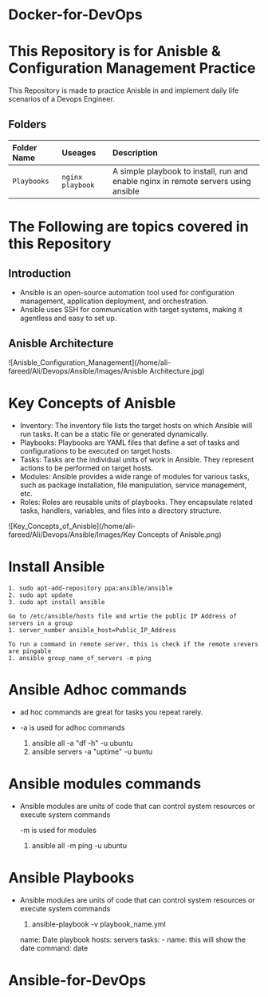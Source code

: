 
# Docker-for-DevOps


# This Repository is for Anisble & Configuration Management Practice 

This Repository is made to practice Anisble in and implement daily life scenarios of a Devops Engineer.

## Folders

#### 

| Folder Name | Useages     | Description                       |
| :-------- | :------- | :-------------------------------- |
| `Playbooks` | `nginx playbook` | A simple playbook to install, run and enable nginx in remote servers using ansible |


# The Following are topics covered in this Repository

## Introduction
- Ansible is an open-source automation tool used for configuration management,
application deployment, and orchestration.
- Ansible uses SSH for communication with target systems, making it agentless
and easy to set up.

## Anisble Architecture
![Anisble_Configuration_Management](/home/ali-fareed/Ali/Devops/Ansible/Images/Anisble Architecture.jpg)

# Key Concepts of Anisble

- Inventory: The inventory file lists the target hosts on which Ansible will run tasks. It can be a static file or generated dynamically.
- Playbooks: Playbooks are YAML files that define a set of tasks and configurations to be executed on target hosts.
- Tasks: Tasks are the individual units of work in Ansible. They represent actions to be performed on target hosts.
- Modules: Ansible provides a wide range of modules for various tasks, such as package installation, file manipulation, service management, etc.
- Roles: Roles are reusable units of playbooks. They encapsulate related tasks, handlers, variables, and files into a directory structure.


![Key_Concepts_of_Anisble](/home/ali-fareed/Ali/Devops/Ansible/Images/Key Concepts of Anisble.png)

# Install Ansible

    1. sudo apt-add-repository ppa:ansible/ansible
    2. sudo apt update
    3. sudo apt install ansible

    Go to /etc/ansible/hosts file and wrtie the public IP Address of servers in a group
    1. server_number ansible_host=Public_IP_Address

    To run a command in remote server, this is check if the remote srevers are pingable
    1. ansible group_name_of_servers -m ping

# Ansible Adhoc commands
- ad hoc commands are great for tasks you repeat rarely.
- -a is used for adhoc commands

    1. ansible all -a "df -h" -u ubuntu
    2. ansible servers -a "uptime" -u buntu

# Ansible modules commands
- Ansible modules are units of code that can control system resources or execute system commands

    -m is used for modules
    1. ansible all -m ping -u ubuntu

# Ansible Playbooks
- Ansible modules are units of code that can control system resources or execute system commands

    1.  ansible-playbook -v playbook_name.yml

    name: Date playbook
    hosts: servers
    tasks:
        - name: this will show the
    date
        command: date












# Ansible-for-DevOps
